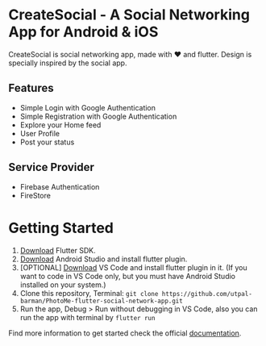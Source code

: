 # CreateSocial - A Social Networking App for Android & iOS

CreateSocial is social networking app, made with :heart: and flutter. Design is specially inspired by the social app.




[comment]: <> (## Screens)
[comment]: <> (![Flutter Social App ]&#40;https://raw.githubusercontent.com/utpal-barman/PhotoMe-flutter-social-network-app/master/lib/screenshot.JPEG&#41;)
[comment]: <> (Login             |  Registration             |  HomeFeed             |  Profile)
[comment]: <> (:-------------------------:|:-------------------------:|:-------------------------:|:-------------------------:)
[comment]: <> (![]&#40;&#41;  |  ![]&#40;&#41;  |  ![]&#40;&#41;  |  ![]&#40;&#41;)

## Features

- Simple Login with Google Authentication
- Simple Registration with Google Authentication
- Explore your Home feed
- User Profile
- Post your status

## Service Provider

- Firebase Authentication
- FireStore


# Getting Started

1. [Download](https://flutter.dev/docs/get-started/install) Flutter SDK.
3. [Download](https://developer.android.com/studio/) Android Studio and install flutter plugin.
3. [OPTIONAL] [Download](https://code.visualstudio.com/Download) VS Code and install flutter plugin in it. (If you want to code in VS Code only, but you must have Android Studio installed on your system.)
4. Clone this repository, Terminal: `git clone https://github.com/utpal-barman/PhotoMe-flutter-social-network-app.git`
5. Run the app, Debug > Run without debugging in VS Code, also you can run the app with terminal by `flutter run`

Find more information to get started check the official [documentation](https://flutter.dev/docs/get-started/editor?tab=androidstudio).
